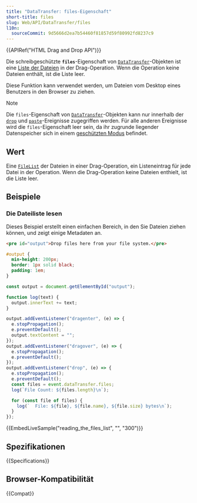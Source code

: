 ```yaml
---
title: "DataTransfer: files-Eigenschaft"
short-title: files
slug: Web/API/DataTransfer/files
l10n:
  sourceCommit: 9d5666d2ea7b54460f81857d59f80992fd8237c9
---
```


{{APIRef("HTML Drag and Drop API")}}

Die schreibgeschützte **`files`**-Eigenschaft von [`DataTransfer`](/de/docs/Web/API/DataTransfer)-Objekten ist eine [Liste der Dateien](/de/docs/Web/API/FileList) in der Drag-Operation. Wenn die Operation keine Dateien enthält, ist die Liste leer.

Diese Funktion kann verwendet werden, um Dateien vom Desktop eines Benutzers in den Browser zu ziehen.

> [!NOTE]
> Die `files`-Eigenschaft von [`DataTransfer`](/de/docs/Web/API/DataTransfer)-Objekten kann nur innerhalb der [`drop`](/de/docs/Web/API/HTMLElement/drop_event) und [`paste`](/de/docs/Web/API/Element/paste_event)-Ereignisse zugegriffen werden. Für alle anderen Ereignisse wird die `files`-Eigenschaft leer sein, da ihr zugrunde liegender Datenspeicher sich in einem [geschützten Modus](https://html.spec.whatwg.org/multipage/dnd.html#the-drag-data-store) befindet.

## Wert

Eine [`FileList`](/de/docs/Web/API/FileList) der Dateien in einer Drag-Operation, ein Listeneintrag für jede Datei in der Operation. Wenn die Drag-Operation keine Dateien enthielt, ist die Liste leer.

## Beispiele

### Die Dateiliste lesen

Dieses Beispiel erstellt einen einfachen Bereich, in den Sie Dateien ziehen können, und zeigt einige Metadaten an.

```html
<pre id="output">Drop files here from your file system.</pre>
```

```css
#output {
  min-height: 200px;
  border: 1px solid black;
  padding: 1em;
}
```

```js
const output = document.getElementById("output");

function log(text) {
  output.innerText += text;
}

output.addEventListener("dragenter", (e) => {
  e.stopPropagation();
  e.preventDefault();
  output.textContent = "";
});
output.addEventListener("dragover", (e) => {
  e.stopPropagation();
  e.preventDefault();
});
output.addEventListener("drop", (e) => {
  e.stopPropagation();
  e.preventDefault();
  const files = event.dataTransfer.files;
  log(`File Count: ${files.length}\n`);

  for (const file of files) {
    log(`  File: ${file}, ${file.name}, ${file.size} bytes\n`);
  }
});
```

{{EmbedLiveSample("reading_the_files_list", "", "300")}}

## Spezifikationen

{{Specifications}}

## Browser-Kompatibilität

{{Compat}}
